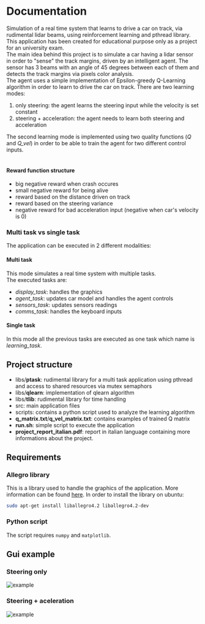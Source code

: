 # Documentation
Simulation of a real time system that learns to drive a car on track, via rudimental lidar beams, using reinforcement learning and pthread library. This application has been created for educational purpose only  as a project for an  university exam. 
<br>
The main idea behind this project is to simulate a car having a lidar sensor in order to "sense" the track margins, driven by an intelligent agent. The sensor has 3 beams with an angle of 45 degrees between each of them and detects the track margins via pixels color analysis. 
<br>
The agent uses a simple implementation of Epsilon-greedy Q-Learning algorithm in order to learn to drive the car on track. There are two learning modes:
1. only steering: the agent learns the steering input while the velocity is set constant
2. steering + acceleration: the agent needs to learn both steering and acceleration

The second learning mode is implemented using two quality functions (*Q* and *Q_vel*) in order to be able to train the agent for two different control inputs.  
<br>
#### Reward function structure
- big negative reward when crash occures
- small negative reward for being alive 
- reward based on the distance driven on track
- reward based on the steering variance
- negative reward for bad acceleration input (negative when car's velocity is 0)

### Multi task vs single task
The application can be executed in 2 different modalities:
#### Multi task
This mode simulates a real time system with multiple tasks.  
The executed tasks are:
- *display_task*: handles the graphics
- *agent_task*: updates car model and handles the agent controls
- *sensors_task*: updates sensors readings
- *comms_task*: handles the keyboard inputs
#### Single task
In this mode all the previous tasks are executed as one task which name is *learning_task*.

## Project structure

- libs/**ptask**: rudimental library for a multi task application using pthread and access to shared resources via mutex semaphors
- libs/**qlearn**: implementation of qlearn algorithm
- libs/**tlib**: rudimental library for time handling 
- src: main application files
- scripts: contains a python script used to analyze the learning algorithm
- **q_matrix.txt**/**q_vel_matrix.txt**: contains examples of trained Q matrix
- **run.sh**: simple script to execute the application
- **project_report_italian.pdf**: report in italian language containing more informations about the project.

## Requirements
### Allegro library
This is a library used to handle the graphics of the application. More information can be found [here](http://alleg.sourceforge.net).
In order to install the library on ubuntu: 
```sh
sudo apt-get install liballegro4.2 liballegro4.2-dev
```
### Python script
The script requires `numpy` and `matplotlib`.

## Gui example
### Steering only
![example](img/steer_only.gif)

### Steering + aceleration
![example](img/steer_acc.gif)